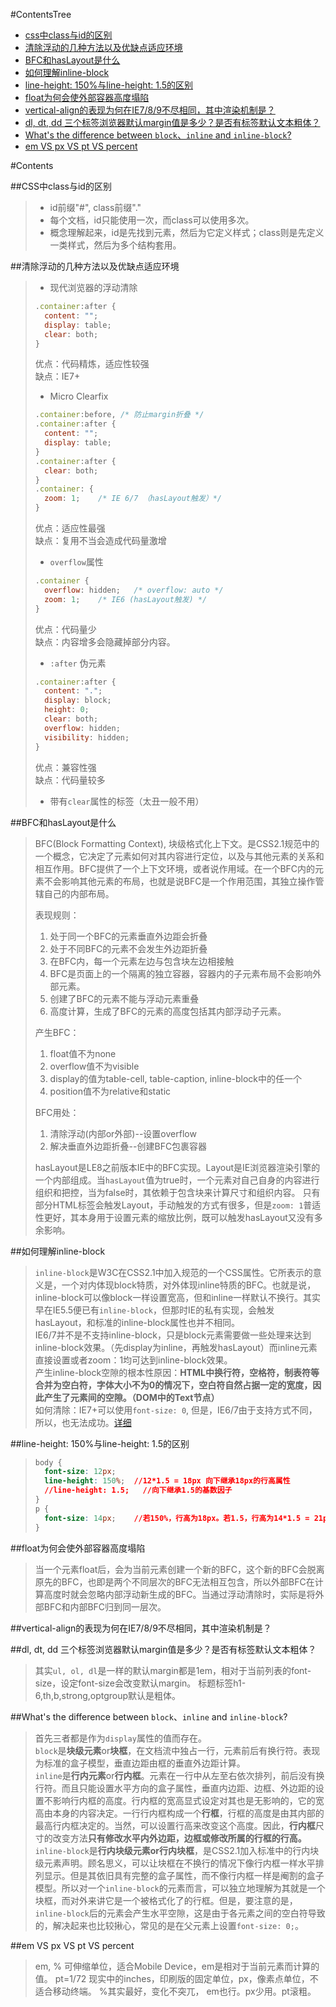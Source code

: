 #ContentsTree

- [css中class与id的区别](#css-1)
- [清除浮动的几种方法以及优缺点适应环境](#css-2)
- [BFC和hasLayout是什么](#css-3)
- [如何理解inline-block](#css-4)
- [line-height: 150%与line-height: 1.5的区别](#css-5)
- [float为何会使外部容器高度塌陷](#css-6)
- [vertical-align的表现为何在IE7/8/9不尽相同，其中渲染机制是？](#css-7)
- [dl, dt, dd 三个标签浏览器默认margin值是多少？是否有标签默认文本粗体？](#css-8)
- [What's the difference between `block`、`inline` and `inline-block`?](#css-9)
- [em VS px VS pt VS percent](#css-10)

#Contents

##<a name="css-1">CSS中class与id的区别</a>

> - id前缀"#", class前缀"."
> - 每个文档，id只能使用一次，而class可以使用多次。
> - 概念理解起来，id是先找到元素，然后为它定义样式；class则是先定义一类样式，然后为多个结构套用。

##<a name="css-2">清除浮动的几种方法以及优缺点适应环境</a>

>- 现代浏览器的浮动清除
>
>```javascript
>.container:after {
>   content: "";
>   display: table;
>   clear: both;
>}
>```
>优点：代码精炼，适应性较强  
>缺点：IE7+  
>
>- Micro Clearfix
>
>```javascript
>.container:before, /* 防止margin折叠 */
>.container:after {
>   content: "";
>   display: table;
>}
>.container:after {
>   clear: both;
>}
>.container: {
>   zoom: 1;    /* IE 6/7 （hasLayout触发）*/
>}
>```
>优点：适应性最强  
>缺点：复用不当会造成代码量激增
>
>- `overflow`属性
>
>```javascript
>.container {
>   overflow: hidden;   /* overflow: auto */
>   zoom: 1;    /* IE6 (hasLayout触发) */
>}
>```
>优点：代码量少  
>缺点：内容增多会隐藏掉部分内容。
>
>- `:after` 伪元素
>
>```javascript
>.container:after {
>   content: ".";
>   display: block;
>   height: 0;
>   clear: both;
>   overflow: hidden;
>   visibility: hidden;
>}
>```
>优点：兼容性强  
>缺点：代码量较多
>
>- 带有`clear`属性的标签（太丑一般不用）

##<a name="css-3">BFC和hasLayout是什么</a>

>BFC(Block Formatting Context), 块级格式化上下文。是CSS2.1规范中的一个概念，它决定了元素如何对其内容进行定位，以及与其他元素的关系和相互作用。BFC提供了一个上下文环境，或者说作用域。在一个BFC内的元素不会影响其他元素的布局，也就是说BFC是一个作用范围，其独立操作管辖自己的内部布局。
>
>表现规则：
>
>1. 处于同一个BFC的元素垂直外边距会折叠
>2. 处于不同BFC的元素不会发生外边距折叠
>3. 在BFC内，每一个元素左边与包含块左边相接触
>4. BFC是页面上的一个隔离的独立容器，容器内的子元素布局不会影响外部元素。
>5. 创建了BFC的元素不能与浮动元素重叠
>6. 高度计算，生成了BFC的元素的高度包括其内部浮动子元素。
>
>产生BFC：
>
>1. float值不为none
>2. overflow值不为visible
>3. display的值为table-cell, table-caption, inline-block中的任一个
>4. position值不为relative和static
>
>BFC用处：
>
>1. 清除浮动(内部or外部)--设置overflow
>2. 解决垂直外边距折叠--创建BFC包裹容器
>
>hasLayout是LE8之前版本IE中的BFC实现。Layout是IE浏览器渲染引擎的一个内部组成。当`hasLayout`值为true时，一个元素对自己自身的内容进行组织和把控，当为false时，其依赖于包含块来计算尺寸和组织内容。
>只有部分HTML标签会触发Layout，手动触发的方式有很多，但是`zoom: 1`普适性更好，其本身用于设置元素的缩放比例，既可以触发hasLayout又没有多余影响。

##<a name="css-4">如何理解inline-block</a>

>`inline-block`是W3C在CSS2.1中加入规范的一个CSS属性。它所表示的意义是，一个对内体现block特质，对外体现inline特质的BFC。也就是说，inline-block可以像block一样设置宽高，但和inline一样默认不换行。其实早在IE5.5便已有`inline-block`，但那时IE的私有实现，会触发hasLayout，和标准的inline-block属性也并不相同。  
>IE6/7并不是不支持inline-block，只是block元素需要做一些处理来达到inline-block效果。（先display为inline，再触发hasLayout）而inline元素直接设置或者zoom：1均可达到inline-block效果。  
>产生inline-block空隙的根本性原因：**HTML中换行符，空格符，制表符等合并为空白符，字体大小不为0的情况下，空白符自然占据一定的宽度，因此产生了元素间的空隙。（DOM中的Text节点）**  
>如何清除：IE7+可以使用`font-size: 0`, 但是，IE6/7由于支持方式不同，所以，也无法成功。[详细](http://www.iyunlu.com/view/css-xhtml/64.html)

##<a name="css-5">line-height: 150%与line-height: 1.5的区别</a>

>```css
>body {
>   font-size: 12px;
>   line-height: 150%;  //12*1.5 = 18px 向下继承18px的行高属性
>   //line-height: 1.5;   //向下继承1.5的基数因子
>}
>p {
>   font-size: 14px;    //若150%，行高为18px。若1.5，行高为14*1.5 = 21px。
>}
>```

##<a name="css-6">float为何会使外部容器高度塌陷</a>

>当一个元素float后，会为当前元素创建一个新的BFC，这个新的BFC会脱离原先的BFC，也即是两个不同层次的BFC无法相互包含，所以外部BFC在计算高度时就会忽略内部浮动新生成的BFC。当通过浮动清除时，实际是将外部BFC和内部BFC归到同一层次。

##<a name="css-7">vertical-align的表现为何在IE7/8/9不尽相同，其中渲染机制是？</a>

##<a name="css-8">dl, dt, dd 三个标签浏览器默认margin值是多少？是否有标签默认文本粗体？</a>

>其实`ul, ol, dl`是一样的默认margin都是1em，相对于当前列表的font-size，设定font-size会改变默认margin。
>标题标签h1-6,th,b,strong,optgroup默认是粗体。

##<a name="css-9">What's the difference between `block`、`inline` and `inline-block`?</a>

>首先三者都是作为`display`属性的值而存在。  
`block`是**块级元素**or**块框**，在文档流中独占一行，元素前后有换行符。表现为标准的盒子模型，垂直边距由框的垂直外边距计算。  
>`inline`是**行内元素**or**行内框**。元素在一行中从左至右依次排列，前后没有换行符。而且只能设置水平方向的盒子属性，垂直内边距、边框、外边距的设置不影响行内框的高度。行内框的宽高显式设定对其也是无影响的，它的宽高由本身的内容决定。一行行内框构成一个**行框**，行框的高度是由其内部的最高行内框决定的。当然，可以设置行高来改变这个高度。因此，**行内框**尺寸的改变方法**只有修改水平内外边距，边框或修改所属的行框的行高。**  
>`inline-block`是**行内块级元素or行内块框**，是CSS2.1加入标准中的行内块级元素声明。顾名思义，可以让块框在不换行的情况下像行内框一样水平排列显示。但是其依旧具有完整的盒子属性，而不像行内框一样是阉割的盒子模型。所以对一个`inline-block`的元素而言，可以独立地理解为其就是一个块框，而对外来讲它是一个被格式化了的行框。但是，要注意的是，`inline-block`后的元素会产生水平空隙，这是由于各元素之间的空白符导致的，解决起来也比较揪心，常见的是在父元素上设置`font-size: 0;`。

##<a name="css-10">em VS px VS pt VS percent</a>

>em, % 可伸缩单位，适合Mobile Device，em是相对于当前元素而计算的值。
>pt=1/72 现实中的inches，印刷版的固定单位，px，像素点单位，不适合移动终端。
>%其实最好，变化不突兀， em也行。px少用。pt滚粗。

